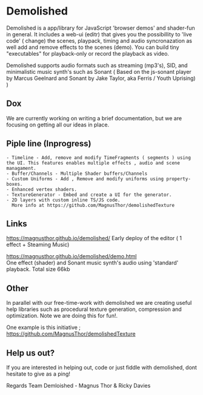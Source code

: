# Demolished

Demolished is a app/library for JavaScript 'browser demos' and shader-fun in general. It includes a web-ui (editr)  that gives you the possibillity to 'live code' ( change) the scenes, playpack, timing and audio syncronazation as well add and remove effects to the scenes (demo). You can build tiny "executables" for playback-only or record the playback as video. 

Demolished supports audio formats such as streaming (mp3's), SID, and minimalistic music synth's such as Sonant (  Based on the js-sonant player by Marcus Geelnard  and Sonant by Jake Taylor, aka Ferris / Youth Uprising)
)     

## Dox

We are currently working on writing a brief documentation, but we are focusing on getting all our ideas in place.

## Piple line (Inprogress)

    - Timeline - Add, remove and modify TimeFragments ( segments ) using the UI. This features enables multiple effects , audio and scene managament. 
    - Buffer/Channels - Multiple Shader buffers/Channels 
    - Custom Uniforms - Add , Remove and modify uniforms using property-boxes.
    - Enhanced vertex shaders.
    - TextureGenerator - Embed and create a UI for the generator.  
    - 2D layers with custom inline TS/JS code. 
      More info at https://github.com/MagnusThor/demolishedTexture

## Links

https://magnusthor.github.io/demolished/ 
Early deploy of the editor ( 1 effect + Steaming Music)

https://magnusthor.github.io/demolished/demo.html  
One effect (shader) and Sonant music synth's audio using 'standard' playback.  Total size 66kb

## Other

In parallel with our free-time-work with demolished we are creating useful help libraries such as procedural texture generation, compression and optimization. Note we are doing this for fun!.

One example is this initiative ; https://github.com/MagnusThor/demolishedTexture

## Help us out?

If you are interested in helping out, code or just fiddle with demolished, dont hesitate to give as a ping!

Regards
Team Demloished - Magnus Thor & Ricky Davies
